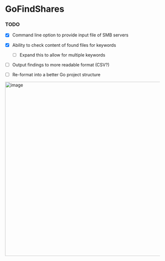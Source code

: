 # GoFindShares

### TODO
- [x] Command line option to provide input file of SMB servers
- [x] Ability to check content of found files for keywords
  - [ ] Expand this to allow for multiple keywords
- [ ] Output findings to more readable format (CSV?)
- [ ] Re-format into a better Go project structure


<img width="567" alt="image" src="https://github.com/imflikk/GoFindShares/assets/58894272/dd9fded1-e06b-4200-8b85-83442297bdb0">
